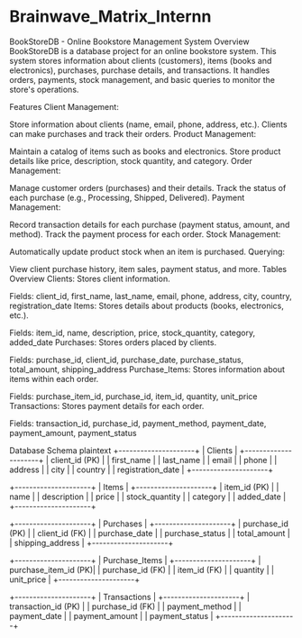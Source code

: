 # Brainwave_Matrix_Internn
BookStoreDB - Online Bookstore Management System
Overview
BookStoreDB is a database project for an online bookstore system. This system stores information about clients (customers), items (books and electronics), purchases, purchase details, and transactions. It handles orders, payments, stock management, and basic queries to monitor the store's operations.

Features
Client Management:

Store information about clients (name, email, phone, address, etc.).
Clients can make purchases and track their orders.
Product Management:

Maintain a catalog of items such as books and electronics.
Store product details like price, description, stock quantity, and category.
Order Management:

Manage customer orders (purchases) and their details.
Track the status of each purchase (e.g., Processing, Shipped, Delivered).
Payment Management:

Record transaction details for each purchase (payment status, amount, and method).
Track the payment process for each order.
Stock Management:

Automatically update product stock when an item is purchased.
Querying:

View client purchase history, item sales, payment status, and more.
Tables Overview
Clients: Stores client information.

Fields: client_id, first_name, last_name, email, phone, address, city, country, registration_date
Items: Stores details about products (books, electronics, etc.).

Fields: item_id, name, description, price, stock_quantity, category, added_date
Purchases: Stores orders placed by clients.

Fields: purchase_id, client_id, purchase_date, purchase_status, total_amount, shipping_address
Purchase_Items: Stores information about items within each order.

Fields: purchase_item_id, purchase_id, item_id, quantity, unit_price
Transactions: Stores payment details for each order.

Fields: transaction_id, purchase_id, payment_method, payment_date, payment_amount, payment_status

Database Schema
plaintext
+---------------------+
|     Clients         |
+---------------------+
| client_id (PK)      |
| first_name          |
| last_name           |
| email               |
| phone               |
| address             |
| city                |
| country             |
| registration_date   |
+---------------------+

+---------------------+
|     Items           |
+---------------------+
| item_id (PK)        |
| name                |
| description         |
| price               |
| stock_quantity      |
| category            |
| added_date          |
+---------------------+

+---------------------+
|     Purchases       |
+---------------------+
| purchase_id (PK)    |
| client_id (FK)      |
| purchase_date       |
| purchase_status     |
| total_amount        |
| shipping_address    |
+---------------------+

+---------------------+
|  Purchase_Items     |
+---------------------+
| purchase_item_id (PK)|
| purchase_id (FK)    |
| item_id (FK)        |
| quantity            |
| unit_price          |
+---------------------+

+---------------------+
|   Transactions      |
+---------------------+
| transaction_id (PK) |
| purchase_id (FK)    |
| payment_method      |
| payment_date        |
| payment_amount      |
| payment_status      |
+---------------------+


